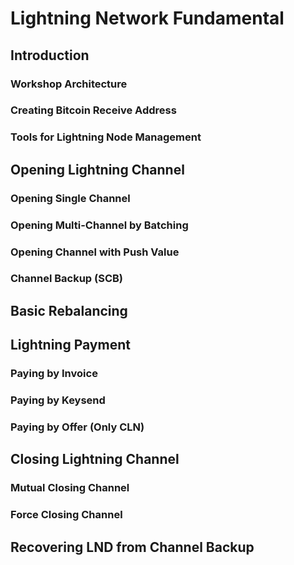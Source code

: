 # Lightning Network Fundamental

## Introduction

### Workshop Architecture

### Creating Bitcoin Receive Address

### Tools for Lightning Node Management

## Opening Lightning Channel

### Opening Single Channel 

### Opening Multi-Channel by Batching

### Opening Channel with Push Value

### Channel Backup (SCB)

## Basic Rebalancing

## Lightning Payment

### Paying by Invoice

### Paying by Keysend

### Paying by Offer (Only CLN)

## Closing Lightning Channel

### Mutual Closing Channel

### Force Closing Channel

## Recovering LND from Channel Backup
